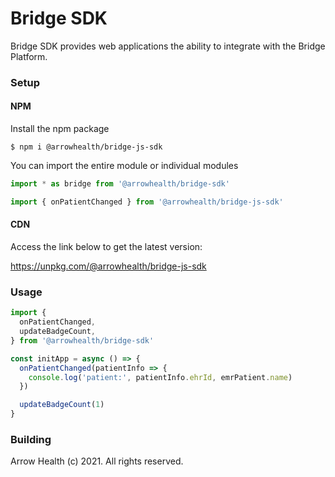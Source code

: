 # Bridge SDK

Bridge SDK provides web applications the ability to integrate with the Bridge Platform.

### Setup

#### NPM

Install the npm package

```
$ npm i @arrowhealth/bridge-js-sdk
```

You can import the entire module or individual modules

```js
import * as bridge from '@arrowhealth/bridge-sdk'
```

```js
import { onPatientChanged } from '@arrowhealth/bridge-js-sdk'
```

#### CDN

Access the link below to get the latest version:

https://unpkg.com/@arrowhealth/bridge-js-sdk

### Usage

```js
import {
  onPatientChanged,
  updateBadgeCount,
} from '@arrowhealth/bridge-sdk'

const initApp = async () => {
  onPatientChanged(patientInfo => {
    console.log('patient:', patientInfo.ehrId, emrPatient.name)
  })

  updateBadgeCount(1)
}
```

### Building



Arrow Health (c) 2021. All rights reserved.
